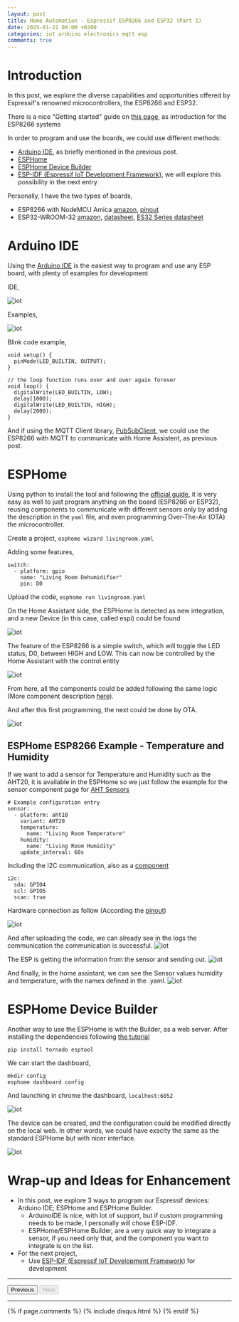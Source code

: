 ```yaml
---
layout: post
title: Home Automation - Espressif ESP8266 and ESP32 (Part I)
date: 2025-01-22 08:00 +0200
categories: iot arduino electronics mqtt esp
comments: true
---
```


# Introduction
In this post, we explore the diverse capabilities and opportunities offered by Espressif's renowned microcontrollers, the ESP8266 and ESP32.

There is a nice "Getting started" guide on [this page](https://randomnerdtutorials.com/getting-started-with-esp8266-wifi-transceiver-review/), as introduction for the ESP8266 systems

In order to program and use the boards, we could use different methods:
* [Arduino IDE](https://randomnerdtutorials.com/how-to-install-esp8266-board-arduino-ide/), as briefly mentioned in the previous post.
* [ESPHome](https://esphome.io/guides/getting_started_command_line#installation)
* [ESPHome Device Builder](https://esphome.io/guides/getting_started_command_line#bonus-esphome-device-builder)
* [ESP-IDF (Espressif IoT Development Framework)](https://docs.espressif.com/projects/esp-idf/en/stable/esp32/get-started/index.html), we will explore this possibility in the next entry.

Personally, I have the two types of boards,
* ESP8266 with NodeMCU Amica [amazon](https://www.amazon.de/diymore-ESP8266-Development-Compatible-Micropython/dp/B09Z6T2XS4/ref=mp_s_a_1_3), [pinout](https://randomnerdtutorials.com/esp8266-pinout-reference-gpios/)
* ESP32-WROOM-32 [amazon](https://www.amazon.de/dp/B0D9BTQRYT/ref=pe_27091401_487024491_TE_item), [datasheet](https://www.espressif.com/sites/default/files/documentation/esp32-wroom-32_datasheet_en.pdf), [ES32 Series datasheet](https://www.espressif.com/sites/default/files/documentation/esp32_datasheet_en.pdf)

# Arduino IDE
Using the [Arduino IDE](https://randomnerdtutorials.com/how-to-install-esp8266-board-arduino-ide/) is the easiest way to program and use any ESP board, with plenty of examples for development

IDE,

![iot](/assets/images/20250122/1.png)

Examples,

![iot](/assets/images/20250122/2.png)

Blink code example,

```
void setup() {
  pinMode(LED_BUILTIN, OUTPUT);
}

// the loop function runs over and over again forever
void loop() {
  digitalWrite(LED_BUILTIN, LOW);
  delay(1000);
  digitalWrite(LED_BUILTIN, HIGH);
  delay(2000);
}
```

And if using the MQTT Client library, [PubSubClient](https://docs.arduino.cc/libraries/pubsubclient/), we could use the ESP8266 with MQTT to communicate with Home Assistent, as previous post.

# ESPHome
Using python to install the tool and following the [official guide](https://esphome.io/guides/getting_started_command_line#installation), it is very easy as well to just program anything on the board (ESP8266 or ESP32), reusing components to communicate with different sensors only by adding the description in the `yaml` file, and even programming Over-The-Air (OTA) the microcontroller.

Create a project,
`esphome wizard livingroom.yaml`

Adding some features,
```
switch:
  - platform: gpio
    name: "Living Room Dehumidifier"
    pin: D0
```
Upload the code,
`esphome run livingroom.yaml`

On the Home Assistant side, the ESPHome is detected as new integration, and a new Device (in this case, called espi) could be found

![iot](/assets/images/20250122/3.png)

The feature of the ESP8266 is a simple switch, which will toggle the LED status, D0, between HIGH and LOW. 
This can now be controlled by the Home Assistant with the control entity

![iot](/assets/images/20250122/4.png)

From here, all the components could be added following the same logic (More component description [here](https://esphome.io/#sensor-components)). 

And after this first programming, the next could be done by OTA.

![iot](/assets/images/20250122/5.png)

## ESPHome ESP8266 Example - Temperature and Humidity
If we want to add a sensor for Temperature and Humidity such as the AHT20, it is available in the ESPHome so we just follow the example for the sensor component page for [AHT Sensors](https://esphome.io/components/sensor/aht10)

```
# Example configuration entry
sensor:
  - platform: aht10
    variant: AHT20
    temperature:
      name: "Living Room Temperature"
    humidity:
      name: "Living Room Humidity"
    update_interval: 60s
```

Including the I2C communication, also as a [component](https://esphome.io/components/i2c)
```
i2c:
  sda: GPIO4
  scl: GPIO5
  scan: true
```

Hardware connection as follow (According the [pinout](https://randomnerdtutorials.com/esp8266-pinout-reference-gpios/))

![iot](/assets/images/20250122/6.jpeg)

And after uploading the code, we can already see in the logs the communication the communication is successful.
![iot](/assets/images/20250122/7.png)

The ESP is getting the information from the sensor and sending out.
![iot](/assets/images/20250122/8.png)

And finally, in the home assistant, we can see the Sensor values humidity and temperature, with the names defined in the .yaml.
![iot](/assets/images/20250122/9.png)

# ESPHome Device Builder
Another way to use the ESPHome is with the Builder, as a web server.
After installing the dependencies following [the tutorial](https://esphome.io/guides/getting_started_command_line#bonus-esphome-device-builder)

`pip install tornado esptool`

We can start the dashboard,

```
mkdir config
esphome dashboard config
```

And launching in chrome the dashboard,
`localhost:6052`

![iot](/assets/images/20250122/10.png)

The device can be created, and the configuration could be modified directly on the local web. In other words, we could have exaclty the same as the standard ESPHome but with nicer interface.

![iot](/assets/images/20250122/11.png)

# Wrap-up and Ideas for Enhancement
* In this post, we explore 3 ways to program our Espressif devices: Arduino IDE; ESPHome and ESPHome Builder.
	* ArduinoIDE is nice, with lot of support, but if custom programming needs to be made, I personally will chose ESP-IDF.
	* ESPHome/ESPHome Builder, are a very quick way to integrate a sensor, if you need only that, and the component you want to integrate is on the list.
* For the next project,
    * Use [ESP-IDF (Espressif IoT Development Framework)](https://docs.espressif.com/projects/esp-idf/en/stable/esp32/get-started/index.html) for development

***

<p style="text-align:center;">

<button class="button buttonblue" onclick="window.location.href='https://aherrero.github.io/iot/arduino/electronics/ble/mqtt/matter/thread/2025/01/13/iot-home-automation.html';">Previous</button>
<button class="button buttonblue" disabled="disabled" onclick="window.location.href='';">Next</button>

</p>

***

{% if page.comments %}
{% include disqus.html %}
{% endif %}
